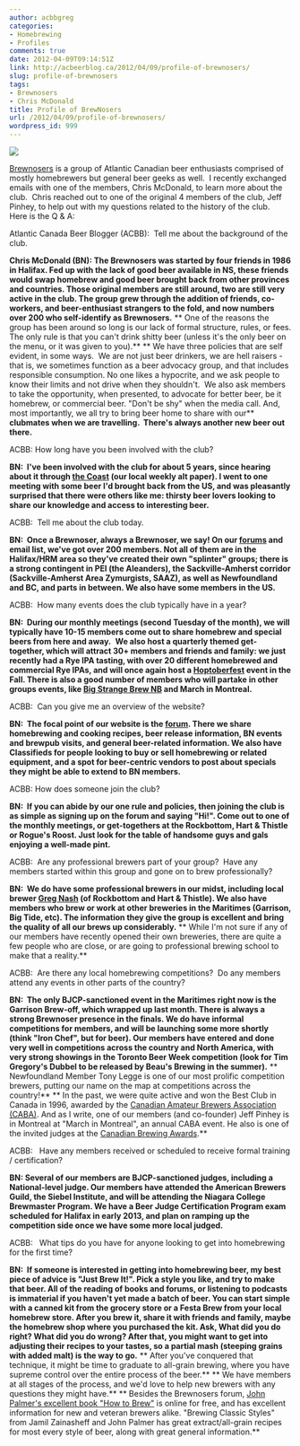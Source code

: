 ```yaml
---
author: acbbgreg
categories:
- Homebrewing
- Profiles
comments: true
date: 2012-04-09T09:14:51Z
link: http://acbeerblog.ca/2012/04/09/profile-of-brewnosers/
slug: profile-of-brewnosers
tags:
- Brewnosers
- Chris McDonald
title: Profile of BrewNosers
url: /2012/04/09/profile-of-brewnosers/
wordpress_id: 999
---
```


[![](http://acbeerblog.ca/wp-content/uploads/2012/04/brewnosers.png)](http://acbeerblog.ca/wp-content/uploads/2012/04/brewnosers.png)

[Brewnosers](http://brewnosers.org/) is a group of Atlantic Canadian beer enthusiasts comprised of mostly homebrewers but general beer geeks as well.  I recently exchanged emails with one of the members, Chris McDonald, to learn more about the club.  Chris reached out to one of the original 4 members of the club, Jeff Pinhey, to help out with my questions related to the history of the club.  Here is the Q & A:

Atlantic Canada Beer Blogger (ACBB):  Tell me about the background of the club.

**Chris McDonald (BN): The Brewnosers was started by four friends in 1986 in Halifax. Fed up with the lack of good beer available in NS, these friends would swap homebrew and good beer brought back from other provinces and countries. Those original members are still around, two are still very active in the club. The group grew through the addition of friends, co-workers, and beer-enthusiast strangers to the fold, and now numbers over 200 who self-identify as Brewnosers.**
** One of the reasons the group has been around so long is our lack of formal structure, rules, or fees. The only rule is that you can't drink shitty beer (unless it's the only beer on the menu, or it was given to you).**
** We have three policies that are self evident, in some ways.  We are not just beer drinkers, we are hell raisers - that is, we sometimes function as a beer advocacy group, and that includes responsible consumption. No one likes a hypocrite, and we ask people to know their limits and not drive when they shouldn't.  We also ask members to take the opportunity, when presented, to advocate for better beer, be it homebrew, or commercial beer. "Don't be shy" when the media call. And, most importantly, we all try to bring beer home to share with our** **clubmates when we are travelling.  There's always another new beer out there.**

ACBB: How long have you been involved with the club?

**BN:  I've been involved with the club for about 5 years, since hearing about it through [the Coast](http://www.thecoast.ca/) (our local weekly alt paper). I went to one meeting with some beer I'd brought back from the US, and was pleasantly surprised that there were others like me: thirsty beer lovers looking to share our knowledge and access to interesting beer.**

ACBB:  Tell me about the club today.

**BN:  Once a Brewnoser, always a Brewnoser, we say! On our [forums](http://www.brewnosers.org/forums/) and email list, we've got over 200 members. Not all of them are in the Halifax/HRM area so they've created their own "splinter" groups; there is a strong contingent in PEI (the Aleanders), the Sackville-Amherst corridor (Sackville-Amherst Area Zymurgists, SAAZ), as well as Newfoundland and BC, and parts in between. We also have some members in the US.**

ACBB:  How many events does the club typically have in a year?

**BN:  During our monthly meetings (second Tuesday of the month), we will typically have 10-15 members come out to share homebrew and special beers from here and away.**  **We also host a quarterly themed get-together, which will attract 30+ members and friends and family: we just recently had a Rye IPA tasting, with over 20 different homebrewed and commercial Rye IPAs, and will once again host a [Hoptoberfest](http://hoptoberfest.com/) event in the Fall. There is also a good number of members who will partake in other groups events, like [Big Strange Brew NB](http://www.brewnosers.org/forums/viewtopic.php?f=5&t=1936&sid=7ccf2ecfa233b497135d1ed4b9dddfa0) and March in Montreal.**

ACBB:  Can you give me an overview of the website?

**BN:  The focal point of our website is the [forum](http://www.brewnosers.org/forums/index.php). There we share homebrewing and cooking recipes, beer release information, BN events** **and brewpub visits, and general beer-related information. We also have Classifieds for people looking to buy or sell homebrewing or related equipment, and a spot for beer-centric vendors to post about specials they might be able to extend to BN members.**

ACBB: How does someone join the club?

**BN:  If you can abide by our one rule and policies, then joining the club is as simple as signing up on the forum and saying "Hi!". Come out to one of the monthly meetings, or get-togethers at the Rockbottom, Hart & Thistle or Rogue's Roost. Just look for the table of handsome guys and gals enjoying a well-made pint.**

ACBB:  Are any professional brewers part of your group?  Have any members started within this group and gone on to brew professionally?

**BN:  We do have some professional brewers in our midst, including local brewer [Greg Nash](http://atlanticcanadabeerblog.wordpress.com/2012/02/28/q-a-with-atlantic-canadas-rock-star-brewer-greg-nash/) (of Rockbottom and Hart & Thistle). We also have members who brew or work at other breweries in the Maritimes (Garrison, Big Tide, etc). The information they give the group is excellent and bring the quality of all our brews up considerably.**
** While I'm not sure if any of our members have recently opened their own breweries, there are quite a few people who are close, or are going to professional brewing school to make that a reality.**

ACBB:  Are there any local homebrewing competitions?  Do any members attend any events in other parts of the country?

**BN:  The only BJCP-sanctioned event in the Maritimes right now is the Garrison Brew-off, which wrapped up last month. There is always a strong Brewnoser presence in the finals. We do have informal competitions for members, and will be launching some more shortly (think "Iron Chef", but for beer). Our members have entered and done very well in competitions across the country and North America, with very strong showings in the Toronto Beer Week competition (look for Tim Gregory's Dubbel to be released by Beau's Brewing in the summer).**
** Newfoundland Member Tony Legge is one of our most prolific competition brewers, putting our name on the map at competitions across the country!**
** In the past, we were quite active and won the Best Club in Canada in 1996, awarded by the [Canadian Amateur Brewers Association (CABA)](http://www.homebrewers.ca). And as I write, one of our members (and co-founder) Jeff Pinhey is in Montreal at "March in Montreal", an annual CABA event. He also is one of the invited judges at the [Canadian Brewing Awards](http://www.canadianbrewingawards.com/).**

ACBB:   Have any members received or scheduled to receive formal training / certification?

**BN: Several of our members are BJCP-sanctioned judges, including a National-level judge. Our members have attended the American Brewers Guild, the Siebel Institute, and will be attending the Niagara College Brewmaster Program. We have a Beer Judge Certification Program exam scheduled for Halifax in early 2013, and plan on ramping up the competition side once we have some more local judged.**

ACBB:   What tips do you have for anyone looking to get into homebrewing for the first time?

**BN:  If someone is interested in getting into homebrewing beer, my best piece of advice is "Just Brew It!". Pick a style you like, and try to make that beer. All of the reading of books and forums, or listening to podcasts is immaterial if you haven't yet made a batch of beer. You can start simple with a canned kit from the grocery store or a Festa Brew from your local homebrew store. After you brew it, share it with friends and family, maybe the homebrew shop where you purchased the kit. Ask, What did you do right? What did you do wrong? After that, you might want to get into adjusting their recipes to your tastes, so a partial mash (steeping grains with added malt) is the way to go.**
** After you've conquered that technique, it might be time to graduate to all-grain brewing, where you have supreme control over the entire process of the beer.**
** We have members at all stages of the process, and we'd love to help new brewers with any questions they might have.**
** Besides the Brewnosers forum, [John Palmer's excellent book "How to Brew"](http://www.howtobrew.com/) is online for free, and has excellent information for new and veteran brewers alike. "Brewing Classic Styles" from Jamil Zainasheff and John Palmer has great extract/all-grain recipes for most every style of beer, along with great general information.**
